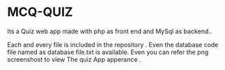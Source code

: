 # MCQ-QUIZ
Its a Quiz web app made with php as front end and MySql as backend..


Each and every file is included in the repository .
Even the database code file named as database file.txt is available.
Even you can refer the png screenshost to view The quiz App apperance .
